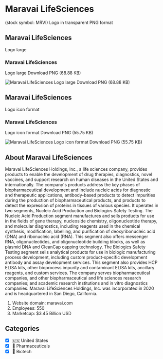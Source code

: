 # Maravai LifeSciences
 (stock symbol: MRVI) Logo in transparent PNG format

## Maravai LifeSciences
 Logo large

### Maravai LifeSciences
 Logo large Download PNG (68.88 KB)

![Maravai LifeSciences
 Logo large Download PNG (68.88 KB)](/img/orig/MRVI_BIG-df8e06af.png)

## Maravai LifeSciences
 Logo icon format

### Maravai LifeSciences
 Logo icon format Download PNG (55.75 KB)

![Maravai LifeSciences
 Logo icon format Download PNG (55.75 KB)](/img/orig/MRVI-0fd82064.png)

## About Maravai LifeSciences


Maravai LifeSciences Holdings, Inc., a life sciences company, provides products to enable the development of drug therapies, diagnostics, novel vaccines, and support research on human diseases in the United States and internationally. The company's products address the key phases of biopharmaceutical development and include nucleic acids for diagnostic and therapeutic applications, antibody-based products to detect impurities during the production of biopharmaceutical products, and products to detect the expression of proteins in tissues of various species. It operates in two segments, Nucleic Acid Production and Biologics Safety Testing. The Nucleic Acid Production segment manufactures and sells products for use in the fields of gene therapy, nucleoside chemistry, oligonucleotide therapy, and molecular diagnostics, including reagents used in the chemical synthesis, modification, labelling, and purification of deoxyribonucleic acid (DNA) and ribonucleic acid (RNA). This segment also offers messenger RNA, oligonucleotides, and oligonucleotide building blocks, as well as plasmid DNA and CleanCap capping technology. The Biologics Safety Testing segment sells analytical products for use in biologic manufacturing process development, including custom product-specific development antibody and assay development services. This segment also provides HCP ELISA kits, other bioprocess impurity and contaminant ELISA kits, ancillary reagents, and custom services. The company serves biopharmaceutical companies, and other biopharmaceutical and life sciences research companies; and academic research institutions and in vitro diagnostics companies. Maravai LifeSciences Holdings, Inc. was incorporated in 2020 and is headquartered in San Diego, California.

1. Website domain: maravai.com
2. Employees: 550
3. Marketcap: $3.45 Billion USD


## Categories
- [x] 🇺🇸 United States
- [x] 💊 Pharmaceuticals
- [x] 🧬 Biotech
